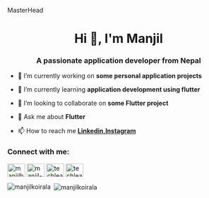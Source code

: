 MasterHead
<h1 align="center">Hi 👋, I'm Manjil</h1>
<h3 align="center">A passionate application developer from Nepal</h3>

- 🔭 I’m currently working on **some personal application projects**

- 🌱 I’m currently learning **application development using flutter**

- 👯 I’m looking to collaborate on **some Flutter project**

- 💬 Ask me about **Flutter**

- 📫 How to reach me **<a href= https://www.linkedin.com/in/manjil-koirala/>Linkedin,</a><a href= https://www.instagram.com/techlearnhere/>Instagram</a>**

<h3 align="left">Connect with me:</h3>
<p align="left">
<a href="https://twitter.com/manjilhere" target="blank"><img align="center" src="https://raw.githubusercontent.com/rahuldkjain/github-profile-readme-generator/master/src/images/icons/Social/twitter.svg" alt="manjilhere" height="30" width="40" /></a>
<a href="https://linkedin.com/in/manjil-koirala" target="blank"><img align="center" src="https://raw.githubusercontent.com/rahuldkjain/github-profile-readme-generator/master/src/images/icons/Social/linked-in-alt.svg" alt="manjil-koirala" height="30" width="40" /></a>
<a href="https://instagram.com/techlearnhere" target="blank"><img align="center" src="https://raw.githubusercontent.com/rahuldkjain/github-profile-readme-generator/master/src/images/icons/Social/instagram.svg" alt="techlearnhere" height="30" width="40" /></a>
<a href="https://www.youtube.com/c/techlearnhere" target="blank"><img align="center" src="https://raw.githubusercontent.com/rahuldkjain/github-profile-readme-generator/master/src/images/icons/Social/youtube.svg" alt="techlearnhere" height="30" width="40" /></a>
</p>

<p><img align="left" src="https://github-readme-stats.vercel.app/api/top-langs?username=manjilkoirala&show_icons=true&locale=en&layout=compact" alt="manjilkoirala" /></p>

<p>&nbsp;<img align="center" src="https://github-readme-stats.vercel.app/api?username=manjilkoirala&show_icons=true&locale=en" alt="manjilkoirala" /></p>

